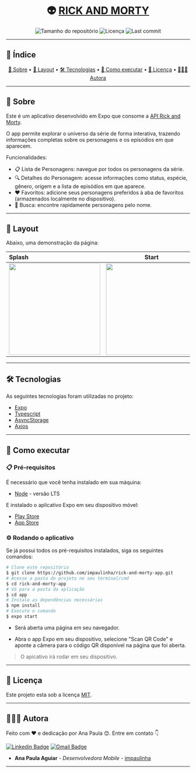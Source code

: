 <h1 align="center">
  👽 <a href="#" alt="Nome do Projeto">RICK AND MORTY</a>
</h1>

<p align="center">
  <img alt="Tamanho do repositório" src="https://img.shields.io/github/repo-size/impaulinha/rick-and-morty-app">
  <img alt="Licença" src="https://img.shields.io/github/license/impaulinha/rick-and-morty-app">
  <img alt="Last commit" src="https://img.shields.io/github/last-commit/impaulinha/rick-and-morty-app">
</p>

---

## 📑 Índice

<p align="center">
  <a href="#-sobre">📌 Sobre</a> • 
  <a href="#-layout">📸 Layout</a> • 
  <a href="#️-tecnologias">🛠️ Tecnologias</a> • 
  <a href="#-como-executar">🚀 Como executar</a> • 
  <a href="#-licença">📝 Licença</a> • 
  <a href="#-autora">👩🏻‍💻 Autora</a>
</p>

---

## 📌 Sobre

Este é um aplicativo desenvolvido em Expo que consome a [API Rick and Morty](https://rickandmortyapi.com/).

O app permite explorar o universo da série de forma interativa, trazendo informações completas sobre os personagens e os episódios em que aparecem.

Funcionalidades:

- 📋 Lista de Personagens: navegue por todos os personagens da série.
- 🔍 Detalhes do Personagem: acesse informações como status, espécie, gênero, origem e a lista de episódios em que aparece.
- ❤️ Favoritos: adicione seus personagens preferidos à aba de favoritos (armazenados localmente no dispositivo).
- 🔎 Busca: encontre rapidamente personagens pelo nome.

---

## 📸 Layout

Abaixo, uma demonstração da página:

Splash | Start | Personagens
:------ | :------: | ------:
<img src='https://github.com/user-attachments/assets/d1dda84a-19cb-415f-b5e4-862d8506010c' width=250/> | <img src='https://github.com/user-attachments/assets/4c9d53bc-004b-4cff-80a2-55968d7b5faf' width=250/> | <img src="https://github.com/user-attachments/assets/38ff1bea-8547-4b36-9b9a-bacfbc59e1ad" width=250/>


---

## 🛠️ Tecnologias

As seguintes tecnologias foram utilizadas no projeto:

- [Expo](https://expo.dev/) <!-- ou outra -->
- [Typescript](https://www.typescriptlang.org/)
- [AsyncStorage](https://react-native-async-storage.github.io/async-storage/)
- [Axios](https://axios-http.com/)

---

## 🚀 Como executar

### 📋 Pré-requisitos

É necessário que você tenha instalado em sua máquina:

- [Node](https://nodejs.org/en/) - versão LTS

E instalado o aplicativo Expo em seu dispositivo móvel:

- [Play Store](https://play.google.com/store/apps/details?id=host.exp.exponent) 
- [App Store](https://apps.apple.com/app/expo-go/id982107779)


### ⚙️ Rodando o aplicativo

Se já possui todos os pré-requisitos instalados, siga os seguintes comandos:

```bash
# Clone este repositório
$ git clone https://github.com/impaulinha/rick-and-morty-app.git
# Acesse a pasta do projeto no seu terminal/cmd
$ cd rick-and-morty-app
# Vá para a pasta da aplicação
$ cd app
# Instale as dependências necessárias
$ npm install
# Execute o comando
$ expo start
```

- Será aberta uma página em seu navegador.

- Abra o app Expo em seu dispositivo, selecione "Scan QR Code" e aponte a câmera para o código QR disponível na página que foi aberta.

> O apicativo irá rodar em seu dispositivo.
---

## 📝 Licença

Este projeto esta sob a licença [MIT](./LICENSE).

---

## 👩🏻‍💻 Autora

Feito com ❤️ e dedicação por Ana Paula 😊. Entre em contato 👇

[![Linkedin Badge](https://img.shields.io/badge/-Paulinha-blue?style=flat-square&logo=Linkedin&logoColor=white&link=https://www.linkedin.com/in/tgmarinho/)](https://www.linkedin.com/in/anapaula-aguiar/) 
[![Gmail Badge](https://img.shields.io/badge/-anaaguiar20016@gmail.com-c14438?style=flat-square&logo=Gmail&logoColor=white&link=mailto:tgmarinho@gmail.com)](mailto:anaaguiar20016@gmail.com)


- **Ana Paula Aguiar** - *Desenvolvedora Mobile* - [impaulinha](anapaulaaguiar.dev)

---
